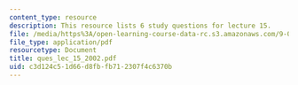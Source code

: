 ```yaml
---
content_type: resource
description: This resource lists 6 study questions for lecture 15.
file: /media/https%3A/open-learning-course-data-rc.s3.amazonaws.com/9-01-neuroscience-and-behavior-fall-2003/c3d124c51d66d8fbfb712307f4c6370b_ques_lec_15_2002.pdf
file_type: application/pdf
resourcetype: Document
title: ques_lec_15_2002.pdf
uid: c3d124c5-1d66-d8fb-fb71-2307f4c6370b
---
```

